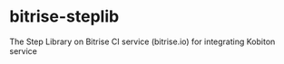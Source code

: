 # bitrise-steplib
The Step Library on Bitrise CI service (bitrise.io) for integrating Kobiton service
